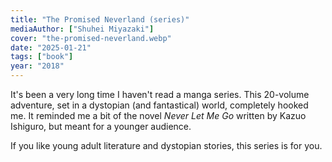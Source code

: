 ```yaml
---
title: "The Promised Neverland (series)"
mediaAuthor: ["Shuhei Miyazaki"]
cover: "the-promised-neverland.webp"
date: "2025-01-21"
tags: ["book"]
year: "2018"
---
```


It's been a very long time I haven't read a manga series. This 20-volume adventure, set in a dystopian (and fantastical) world, completely hooked me. It reminded me a bit of the novel <cite>Never Let Me Go</cite> written by Kazuo Ishiguro, but meant for a younger audience.

If you like young adult literature and dystopian stories, this series is for you.
